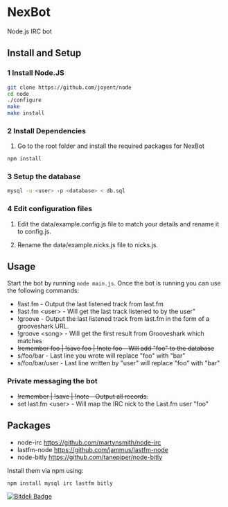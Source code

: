 NexBot
======

Node.js IRC bot

## Install and Setup

### 1 Install Node.JS
```bash
git clone https://github.com/joyent/node
cd node
./configure
make
make install
```

### 2 Install Dependencies
1. Go to the root folder and install the required packages for NexBot
```bash
npm install
```

### 3 Setup the database
```bash
mysql -u <user> -p <database> < db.sql
```

### 4 Edit configuration files
1. Edit the data/example.config.js file to match your details and rename it to config.js.

2. Rename the data/example.nicks.js file to nicks.js.

## Usage

Start the bot by running `node main.js`. 
Once the bot is running you can use the following commands:

* !last.fm - Output the last listened track from last.fm
* !last.fm \<user> - Will get the last track listened to by the user"
* !groove - Output the last listened track from last.fm in the form of a grooveshark URL.
* !groove \<song> - Will get the first result from Grooveshark which matches
* ~~!remember foo | !save foo | !note foo - Will add "foo" to the database~~
* s/foo/bar - Last line you wrote will replace "foo" with "bar"
* s/foo/bar/user - Last line written by "user" will replace "foo" with "bar"

### Private messaging the bot
* ~~!remember | !save | !note - Output all records.~~
* set last.fm \<user> - Will map the IRC nick to the Last.fm user "foo"

Packages
---------
* node-irc https://github.com/martynsmith/node-irc
* lastfm-node https://github.com/jammus/lastfm-node
* node-bitly https://github.com/tanepiper/node-bitly

Install them via npm using:
```bash
npm install mysql irc lastfm bitly 
```


[![Bitdeli Badge](https://d2weczhvl823v0.cloudfront.net/HackThis/nexbot/trend.png)](https://bitdeli.com/free "Bitdeli Badge")

